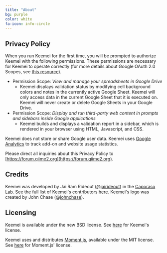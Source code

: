 ```yaml
---
title: "About"
bg: purple
color: white
fa-icon: info-circle
---
```


## Privacy Policy

When you run Keemei for the first time, you will be prompted to authorize Keemei with the following permissions. These permissions are necessary for Keemei to operate correctly (for more details about Google OAuth 2.0 Scopes, see [this resource](https://developers.google.com/identity/protocols/googlescopes)).

- Permission Scope: *View and manage your spreadsheets in Google Drive*
  - Keemei displays validation status by modifying cell background colors and notes in the currently active Google Sheet. Keemei will only access data in the current Google Sheet that it is executed on. Keemei will never create or delete Google Sheets in your Google Drive.
- Permission Scope: *Display and run third-party web content in prompts and sidebars inside Google applications*
  - Keemei builds and displays a validation report in a sidebar, which is rendered in your browser using HTML, Javascript, and CSS.
  
Keemei does not store or share Google user data. Keemei uses [Google Analytics](https://analytics.google.com) to track add-on and website usage statistics.

Please direct all inquiries about this Privacy Policy to [https://forum.qiime2.org](https://forum.qiime2.org).

## Credits

Keemei was developed by Jai Ram Rideout ([@jairideout](https://github.com/jairideout)) in the [Caporaso Lab](http://caporasolab.us). See the full list of Keemei's contributors [here](https://github.com/biocore/Keemei/graphs/contributors). Keemei's logo was created by John Chase ([@johnchase](https://github.com/johnchase)).

## Licensing

Keemei is available under the new BSD license. See [here](https://github.com/biocore/Keemei/blob/master/LICENSE) for Keemei's license.

Keemei uses and distributes [Moment.js](http://momentjs.com/), available under the MIT license. See [here](https://github.com/biocore/Keemei/blob/master/licenses/Moment.js.txt) for Moment.js' license.
